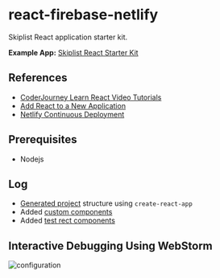 # react-firebase-netlify

Skiplist React application starter kit.

**Example App:** [Skiplist React Starter Kit](https://heuristic-mahavira-52dea2.netlify.com/)

## References
- [CoderJourney Learn React Video Tutorials](https://www.youtube.com/playlist?list=PLbG4OyfwIxjFKJE_ZVZxsSt1ESc9S7kFb)
- [Add React to a New Application](https://reactjs.org/docs/add-react-to-a-new-app.html)
- [Netlify Continuous Deployment](https://www.netlify.com/docs/continuous-deployment/)

## Prerequisites
- Nodejs


## Log
- [Generated project](https://www.youtube.com/watch?v=7uf3SCgduPg) structure using `create-react-app` 
- Added [custom components](https://www.youtube.com/watch?v=7uf3SCgduPg)
- Added [test rect components](https://www.youtube.com/watch?v=f6Uk0qS_Lho)


## Interactive Debugging Using WebStorm

![configuration](https://image.ibb.co/gnY5XS/Screen_Shot_2018_04_16_at_5_20_22_PM.png)
